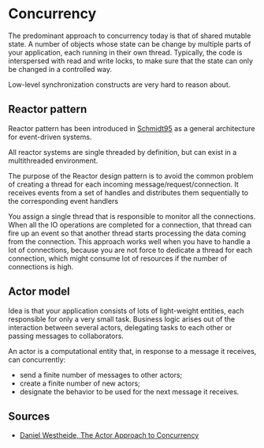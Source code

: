 # Concurrency #

The predominant approach to concurrency today is that of shared mutable state. A number of objects whose state can be change by multiple parts of your application, each running in their own thread. Typically, the code is interspersed with read and write locks, to make sure that the state can only be changed in a controlled way.

Low-level synchronization constructs are very hard to reason about.

## Reactor pattern ##

Reactor pattern has been introduced in [Schmidt95](http://www.cse.wustl.edu/~schmidt/PDF/reactor-siemens.pdf) as a general architecture for event-driven systems.

All reactor systems are single threaded by definition, but can exist in a multithreaded environment.

The purpose of the Reactor design pattern is to avoid the common problem of creating a thread for each incoming message/request/connection. It receives events from a set of handles and distributes them sequentially to the corresponding event handlers

You assign a single thread that is responsible to monitor all the connections.  When all the IO operations are completed for a connection, that thread can fire up an event so that another thread starts processing the data coming from the connection. This approach works well when you have to handle a lot of connections, because you are not force to dedicate a thread for each connection, which might consume lot of resources if the number of connections is high.

## Actor model ##

Idea is that your application consists of lots of light-weight entities, each responsible for only a very small task. Business logic arises out of the interaction between several actors, delegating tasks to each other or passing messages to collaborators.

An actor is a computational entity that, in response to a message it receives, can concurrently:
- send a finite number of messages to other actors;
- create a finite number of new actors;
- designate the behavior to be used for the next message it receives.

## Sources ##

- [Daniel Westheide, The Actor Approach to Concurrency](http://danielwestheide.com/blog/2013/02/27/the-neophytes-guide-to-scala-part-14-the-actor-approach-to-concurrency.html)
